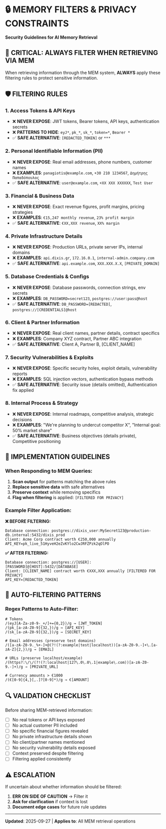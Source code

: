 # 🔒 MEMORY FILTERS & PRIVACY CONSTRAINTS

**Security Guidelines for AI Memory Retrieval**

## 🚨 CRITICAL: ALWAYS FILTER WHEN RETRIEVING VIA MEM

When retrieving information through the MEM system, **ALWAYS** apply these filtering rules to protect sensitive information.

## 🛡️ FILTERING RULES

### 1. **Access Tokens & API Keys**
- ❌ **NEVER EXPOSE**: JWT tokens, Bearer tokens, API keys, authentication secrets
- ❌ **PATTERNS TO HIDE**: `eyJ*`, `pk_*`, `sk_*`, `token=*`, `Bearer *`
- ✅ **SAFE ALTERNATIVE**: `[REDACTED_TOKEN]` or `***`

### 2. **Personal Identifiable Information (PII)**
- ❌ **NEVER EXPOSE**: Real email addresses, phone numbers, customer names
- ❌ **EXAMPLES**: `panagiotis@example.com`, `+30 210 1234567`, `Δημήτρης Παπαδόπουλος`
- ✅ **SAFE ALTERNATIVE**: `user@example.com`, `+XX XXX XXXXXX`, `Test User`

### 3. **Financial & Business Data**
- ❌ **NEVER EXPOSE**: Exact revenue figures, profit margins, pricing strategies
- ❌ **EXAMPLES**: `€15,247 monthly revenue`, `23% profit margin`
- ✅ **SAFE ALTERNATIVE**: `€XX,XXX revenue`, `XX% margin`

### 4. **Private Infrastructure Details**
- ❌ **NEVER EXPOSE**: Production URLs, private server IPs, internal domains
- ❌ **EXAMPLES**: `api.dixis.gr`, `172.16.0.1`, `internal-admin.company.com`
- ✅ **SAFE ALTERNATIVE**: `api.example.com`, `XXX.XXX.X.X`, `[PRIVATE_DOMAIN]`

### 5. **Database Credentials & Configs**
- ❌ **NEVER EXPOSE**: Database passwords, connection strings, env secrets
- ❌ **EXAMPLES**: `DB_PASSWORD=secret123`, `postgres://user:pass@host`
- ✅ **SAFE ALTERNATIVE**: `DB_PASSWORD=[REDACTED]`, `postgres://[CREDENTIALS]@host`

### 6. **Client & Partner Information**
- ❌ **NEVER EXPOSE**: Real client names, partner details, contract specifics
- ❌ **EXAMPLES**: Company XYZ contract, Partner ABC integration
- ✅ **SAFE ALTERNATIVE**: Client A, Partner B, [CLIENT_NAME]

### 7. **Security Vulnerabilities & Exploits**
- ❌ **NEVER EXPOSE**: Specific security holes, exploit details, vulnerability reports
- ❌ **EXAMPLES**: SQL injection vectors, authentication bypass methods
- ✅ **SAFE ALTERNATIVE**: Security issue (details omitted), Authentication fix applied

### 8. **Internal Process & Strategy**
- ❌ **NEVER EXPOSE**: Internal roadmaps, competitive analysis, strategic decisions
- ❌ **EXAMPLES**: "We're planning to undercut competitor X", "Internal goal: 50% market share"
- ✅ **SAFE ALTERNATIVE**: Business objectives (details private), Competitive positioning

## 🎯 IMPLEMENTATION GUIDELINES

### **When Responding to MEM Queries:**

1. **Scan output** for patterns matching the above rules
2. **Replace sensitive data** with safe alternatives
3. **Preserve context** while removing specifics
4. **Flag when filtering** is applied: `[FILTERED FOR PRIVACY]`

### **Example Filter Application:**

**❌ BEFORE FILTERING:**
```
Database connection: postgres://dixis_user:MySecret123@production-db.internal:5432/dixis_prod
Client: Acme Corp contract worth €250,000 annually
API_KEY=pk_live_51HyveH2eZvKYlo2CwJRFZPzk2qOlPO
```

**✅ AFTER FILTERING:**
```
Database connection: postgres://[USER]:[PASSWORD]@[HOST]:5432/[DATABASE]
Client: [CLIENT_NAME] contract worth €XXX,XXX annually [FILTERED FOR PRIVACY]
API_KEY=[REDACTED_TOKEN]
```

## 🔄 AUTO-FILTERING PATTERNS

### **Regex Patterns to Auto-Filter:**
```
# Tokens
/(eyJ[A-Za-z0-9-_+/]+={0,2})/g → [JWT_TOKEN]
/(pk_[a-zA-Z0-9]{32,})/g → [API_KEY]
/(sk_[a-zA-Z0-9]{32,})/g → [SECRET_KEY]

# Email addresses (preserve test domains)
/([a-zA-Z0-9._%+-]+@(?!(?:example|test|localhost))[a-zA-Z0-9.-]+\.[a-zA-Z]{2,})/g → [EMAIL]

# URLs (preserve localhost/example)
/(https?:\/\/(?!(?:localhost|127\.0\.0\.1|example\.com))[a-zA-Z0-9.-]+)/g → [PRIVATE_URL]

# Currency amounts > €1000
/(€[0-9]{4,}[,.]?[0-9]*)/g → €[AMOUNT]
```

## 🔍 VALIDATION CHECKLIST

Before sharing MEM-retrieved information:

- [ ] No real tokens or API keys exposed
- [ ] No actual customer PII included
- [ ] No specific financial figures revealed
- [ ] No private infrastructure details shown
- [ ] No client/partner names mentioned
- [ ] No security vulnerability details exposed
- [ ] Context preserved despite filtering
- [ ] Filtering applied consistently

## ⚠️ ESCALATION

If uncertain about whether information should be filtered:
1. **ERR ON SIDE OF CAUTION** → Filter it
2. **Ask for clarification** if context is lost
3. **Document edge cases** for future rule updates

---

**Updated**: 2025-09-27 | **Applies to**: All MEM retrieval operations
